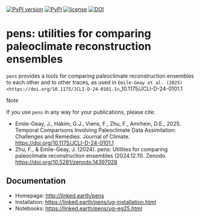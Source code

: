 [![PyPI version](https://badge.fury.io/py/pens.svg)](https://badge.fury.io/py/pens)
[![PyPI](https://img.shields.io/badge/python-3.11-blue.svg)]()
[![license](https://img.shields.io/github/license/LinkedEarth/pens.svg)]()
[![DOI](https://zenodo.org/badge/DOI/10.5281/zenodo.14397027.svg)](https://doi.org/10.5281/zenodo.14397027)


# pens: utilities for comparing paleoclimate reconstruction ensembles

`pens` provides a tools for comparing paleoclimate reconstruction ensembles to each other and to other traces, as used in `Emile-Geay et al. (2025) <https://doi.org/10.1175/JCLI-D-24-0101.1>`_10.1175/JCLI-D-24-0101.1

> [!NOTE]
> If you use `pens` in any way for your publications, please cite:
> + Emile-Geay, J., Hakim, G.J., Viens, F., Zhu, F., Amrhein, D.E., 2025. Temporal Comparisons Involving Paleoclimate Data Assimilation: Challenges and Remedies. Journal of Climate. https://doi.org/10.1175/JCLI-D-24-0101.1
> + Zhu, F., & Emile-Geay, J. (2024). pens: Utilities for comparing paleoclimate reconstruction ensembles (2024.12.11). Zenodo. https://doi.org/10.5281/zenodo.14397028


## Documentation

+ Homepage: http://linked.earth/pens
+ Installation: https://linked.earth/pens/ug-installation.html
+ Notebooks: https://linked.earth/pens/ug-eg25.html
